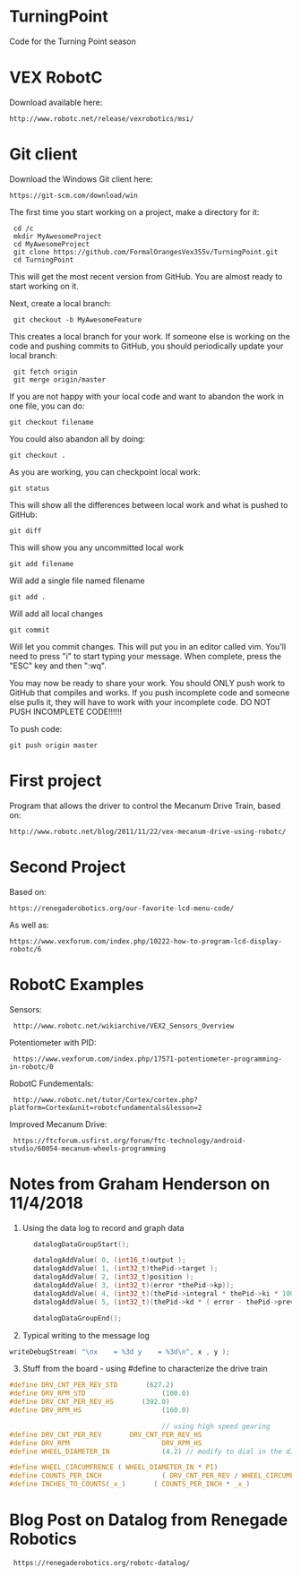 # TurningPoint
Code for the Turning Point season

# VEX RobotC
Download available here:

    http://www.robotc.net/release/vexrobotics/msi/

# Git client
Download the Windows Git client here:

    https://git-scm.com/download/win

The first time you start working on a project, make a directory for it:

     cd /c
     mkdir MyAwesomeProject
     cd MyAwesomeProject
     git clone https://github.com/FormalOrangesVex355v/TurningPoint.git
     cd TurningPoint

This will get the most recent version from GitHub. You are almost ready to start working on it.

Next, create a local branch:

     git checkout -b MyAwesomeFeature

This creates a local branch for your work. If someone else is working on the code and pushing commits to GitHub, you should periodically update your local branch:

     git fetch origin
     git merge origin/master
     
If you are not happy with your local code and want to abandon the work in one file, you can do:

    git checkout filename

You could also abandon all by doing:

    git checkout .

As you are working, you can checkpoint local work:

    git status

This will show all the differences between local work and what is pushed to GitHub:

    git diff

This will show you any uncommitted local work

    git add filename

Will add a single file named filename

    git add .
    
Will add all local changes

    git commit
    
Will let you commit changes. This will put you in an editor called vim. You'll need to press "i" to start typing your message. When complete, press the "ESC" key and then ":wq".

You may now be ready to share your work. You should ONLY push work to GitHub that compiles and works. If you push incomplete code and someone else pulls it, they will have to work with your incomplete code. DO NOT PUSH INCOMPLETE CODE!!!!!!

To push code:

    git push origin master

# First project
Program that allows the driver to control the Mecanum Drive Train, based on:

    http://www.robotc.net/blog/2011/11/22/vex-mecanum-drive-using-robotc/

# Second Project
Based on: 

    https://renegaderobotics.org/our-favorite-lcd-menu-code/

As well as: 

    https://www.vexforum.com/index.php/10222-how-to-program-lcd-display-robotc/6

# RobotC Examples

Sensors:

     http://www.robotc.net/wikiarchive/VEX2_Sensors_Overview
     
Potentiometer with PID:

     https://www.vexforum.com/index.php/17571-potentiometer-programming-in-robotc/0
     
RobotC Fundementals:

     http://www.robotc.net/tutor/Cortex/cortex.php?platform=Cortex&unit=robotcfundamentals&lesson=2

Improved Mecanum Drive:

     https://ftcforum.usfirst.org/forum/ftc-technology/android-studio/60054-mecanum-wheels-programming

# Notes from Graham Henderson on 11/4/2018

1. Using the data log to record and graph data
```C
      datalogDataGroupStart();

      datalogAddValue( 0, (int16_t)output );
      datalogAddValue( 1, (int32_t)thePid->target );
      datalogAddValue( 2, (int32_t)position );
      datalogAddValue( 3, (int32_t)(error *thePid->kp));
      datalogAddValue( 4, (int32_t)(thePid->integral * thePid->ki * 100));
      datalogAddValue( 5, (int32_t)(thePid->kd * ( error - thePid->prevError) * 10));

      datalogDataGroupEnd();
```

2.  Typical writing to the message log

```C
writeDebugStream( "\nx    = %3d y    = %3d\n", x , y );
```

3. Stuff from the board - using #define to characterize the drive train

```C
#define DRV_CNT_PER_REV_STD       (627.2)
#define DRV_RPM_STD                   (100.0)
#define DRV_CNT_PER_REV_HS       (392.0)
#define DRV_RPM_HS                    (160.0)

                                      // using high speed gearing
#define DRV_CNT_PER_REV       DRV_CNT_PER_REV_HS
#define DRV_RPM                       DRV_RPM_HS
#define WHEEL_DIAMETER_IN             (4.2) // modify to dial in the distance

#define WHEEL_CIRCUMFRENCE ( WHEEL_DIAMETER_IN * PI)
#define COUNTS_PER_INCH               ( DRV_CNT_PER_REV / WHEEL_CIRCUMFRENCE )
#define INCHES_TO_COUNTS(_x_)       ( COUNTS_PER_INCH * _x_)
```

# Blog Post on Datalog from Renegade Robotics

     https://renegaderobotics.org/robotc-datalog/
